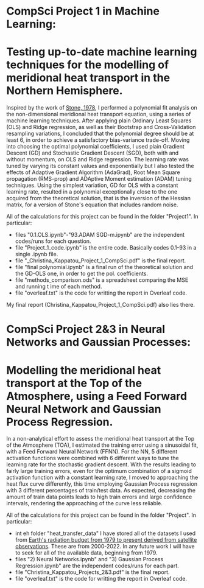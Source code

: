 # CompSci Project 1 in Machine Learning: 
# Testing up-to-date machine learning techniques for the modelling of meridional heat transport in the Northern Hemisphere.

Inspired by the work of [Stone, 1978](https://www.sciencedirect.com/science/article/pii/0377026578900064), I performed a polynomial fit analysis on the non-dimensional meridional heat transport equation, using a series of machine learning techniques. After applying plain Ordinary Least Squares (OLS) and Ridge regression, as well as their Bootstrap and Cross-Validation resampling variations, I concluded that the polynomial degree should be at least 6, in order to achieve a satisfactory bias-variance trade-off. Moving into choosing the optimal polynomial coefficients, I used plain Gradient Descent (GD) and Stochastic Gradient Descent (SGD), both with and without momentum, on OLS and Ridge regression. The learning rate was tuned by varying its constant values and exponentially but I also tested the effects of Adaptive Gradient Algorithm (AdaGrad), Root Mean Square propagation (RMS-prop) and ADAptive Moment estimation (ADAM) tuning techniques. Using the simplest variation, GD for OLS with a constant learning rate, resulted in a polynomial exceptionally close to the one acquired from the theoretical solution, that is the inversion of the Hessian matrix, for a version of Stone's equation that includes random noise. 

All of the calculations for this project can be found in the folder "Project1". In particular:
* files "0.1.OLS.ipynb"-"93.ADAM SGD-m.ipynb" are the independent codes/runs for each question.
* file "Project_1_code.ipynb" is the entire code. Basically codes 0.1-93 in a single .ipynb file.
* file "_Christina_Kappatou_Project_1_CompSci.pdf" is the final report.
* file "final polynomial.ipynb" is a final run of the theoretical solution and the GD-OLS one, in order to get the pol. coefficients. 
* file "methods_comparison.ods" is a spreadsheet comparing the MSE and running t ime of each method.
* file "overleaf.txt" is the code for writting the report in Overleaf code.

My final report (Christina_Kappatou_Project_1_CompSci.pdf) also lies there.

# CompSci Project 2&3 in Neural Networks and Gaussian Processes:
# Modelling the meridional heat transport at the Top of the Atmosphere, using a Feed Forward Neural Network and Gaussian Process Regression.

In a non-analytical effort to assess the meridional heat transport at the Top of the Atmosphere (TOA), I estimated the training error using a sinusoidal fit, with a Feed Forward Neural Network (FFNN). For the NN,  5 different activation functions were combined with 6 different ways to tune the learning rate for the stochastic gradient descent. With the results leading to fairly large training errors, even for the optimum combination of a sigmoid activation function with a constant learning rate, I moved to approaching the heat flux curve differently, this time employing Gaussian Process regression with 3 different percentages of train/test data. As expected, decreasing the amount of train data points leads to high train errors and large confidence intervals, rendering the approaching of the curve less reliable.

All of the calculations for this project can be found in the folder "Project". In particular:
* int eh folder "heat_transfer_data" I have stored all of the datasets I used from [Earth's radiation budget from 1979 to present derived from satellite observations](https://cds.climate.copernicus.eu/cdsapp#!/dataset/satellite-earth-radiation-budget?tab=overview). These are from 2000-2022. In any future work I will have to seek for all of the available data, beginning from 1979.
* files "2) Neural Networks.ipynb" and "3) Gaussian Process Regression.ipynb" are the independent codes/runs for each part.
* file "Christina_Kappatou_Projects_2&3.pdf" is the final report.
* file "overleaf.txt" is the code for writting the report in Overleaf code.
